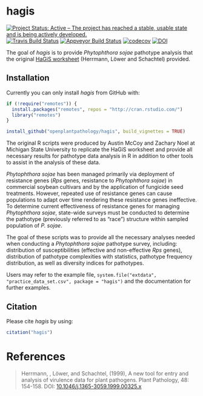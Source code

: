 
<!-- README.md is generated from README.Rmd. Please edit that file -->

# hagis

[![Project Status: Active – The project has reached a stable, usable
state and is being actively
developed.](https://www.repostatus.org/badges/latest/active.svg)](https://www.repostatus.org/#active)
[![Travis Build
Status](https://travis-ci.org/openplantpathology/hagis.svg?branch=master)](https://travis-ci.org/openplantpathology/hagis)
[![Appveyor Build
Status](https://ci.appveyor.com/api/projects/status/qhkacm5n9twor80c/branch/master?svg=true)](https://ci.appveyor.com/project/adamhsparks/hagis/branch/master)
[![codecov](https://codecov.io/gh/openplantpathology/hagis/branch/master/graph/badge.svg)](https://codecov.io/gh/openplantpathology/hagis)
[![DOI](https://zenodo.org/badge/164751172.svg)](https://zenodo.org/badge/latestdoi/164751172)

The goal of *hagis* is to provide *Phytophthora sojae* pathotype
analysis that the original [HaGiS
worksheet](https://onlinelibrary.wiley.com/doi/full/10.1046/j.1365-3059.1999.00325.x)
(Herrmann, Löwer and Schachtel) provided.

## Installation

Currently you can only install *hagis* from GitHub with:

``` r
if (!require("remotes")) {
  install.packages("remotes", repos = "http://cran.rstudio.com/")
  library("remotes")
}

install_github("openplantpathology/hagis", build_vignettes = TRUE)
```

The original R scripts were produced by Austin McCoy and Zachary Noel at
Michigan State University to replicate the HaGiS worksheet and provide
all necessary results for pathotype data analysis in R in addition to
other tools to assist in the analysis of these data.

*Phytophthora sojae* has been managed primarily via deployment of
resistance genes (*Rps* genes, resistance to *Phytophthora sojae*) in
commercial soybean cultivars and by the application of fungicide seed
treatments. However, repeated use of resistance genes can cause
populations to adapt over time rendering these resistance genes
ineffective. To determine current effectiveness of resistance genes for
managing *Phytophthora sojae*, state-wide surveys must be conducted to
determine the pathotype (previously referred to as “race”) structure
within sampled population of *P. sojae*.

The goal of these scripts was to provide all the necessary analyses
needed when conducting a *Phytophthora sojae* pathotype survey,
including: distribution of susceptibilities (effective and non-effective
*Rps* genes), distribution of pathotype complexities with statistics,
pathotype frequency distribution, as well as diversity indices for
pathotypes.

Users may refer to the example file, `system.file("extdata",
"practice_data_set.csv", package = "hagis")` and the documentation for
further examples.

## Citation

Please cite *hagis* by using:

``` r
citation("hagis")
```

# References

> Herrmann, , Löwer, and Schachtel, (1999), A new tool for entry and
> analysis of virulence data for plant pathogens. Plant Pathology, 48:
> 154-158. DOI:
> [10.1046/j.1365-3059.1999.00325.x](https://doi.org/10.1046/j.1365-3059.1999.00325.x)
